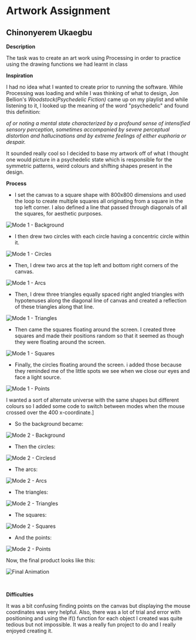 # Artwork Assignment

## Chinonyerem Ukaegbu


**Description**

The task was to create an art work using Processing in order to practice using the drawing functions we had learnt in class

**Inspiration**

I had no idea what I wanted to create prior to running the software. While Processing was loading and while I was thinking of what to design, Jon Bellion's *Woodstock(Psychedelic Fiction)* came up on my playlist and while listening to it, I looked up the meaning of the word "psychedelic" and found this definition:

*of or noting a mental state characterized by a profound sense of intensified sensory perception, sometimes accompanied by severe perceptual distortion and hallucinations and by extreme feelings of either euphoria or despair.*


It sounded really cool so I decided to base my artwork off of what I thought one would picture in a psychedelic state which is responsible for the symmetric patterns, weird colours and shifting shapes present in the design.

**Process**

* I set the canvas to a square shape with 800x800 dimensions and used the loop to create multiple squares all originating from a square in the top left corner. I also defined a line that passed through diagonals of all the squares, for aesthetic purposes.

![Mode 1 - Background](images/Screenshot%20(168).png)

* I then drew two circles with each circle having a concentric circle within it.

![Mode 1 - Circles](images/Screenshot%20(169).png)

* Then, I drew two arcs at the top left and bottom right corners of the canvas.

![Mode 1 - Arcs](images/Screenshot%20(170).png)

* Then, I drew three triangles equally spaced right angled triangles with hypotenuses along the diagonal line of canvas and created a reflection of these triangles along that line.

![Mode 1 - Triangles](images/Screenshot%20(171).png)

* Then came the squares floating around the screen. I created three squares and made their positions random so that it seemed as though they were floating around the screen.

![Mode 1 - Squares](images/Screenshot%20(172).png)

* Finally, the circles floating around the screen. i added those because they reminded me of the little spots we see when we close our eyes and face a light source.

![Mode 1 - Points](images/Screenshot%20(173).png)

I wanted a sort of alternate universe with the same shapes but different colours so I added some code to switch between modes when the mouse crossed over the 400 x-coordinate.]

* So the background became:

![Mode 2 - Background](images/Screenshot%20(174).png)

* Then the circles:

![Mode 2 - Circlesd](images/Screenshot%20(175).png)

* The arcs:

![Mode 2 - Arcs](images/Screenshot%20(176).png)

* The triangles:

![Mode 2 - Triangles](images/Screenshot%20(177).png)

* The squares:

![Mode 2 - Squares](images/Screenshot%20(178).png)

* And the points:

![Mode 2 - Points](images/Screenshot%20(179).png)

Now, the final product looks like this:

![Final Animation](images/Week_2_Assignment_cou210_Video_gif.gif)

</br>

**Difficulties**

It was a bit confusing finding points on the canvas but displaying the mouse coordinates was very helpful. Also, there was a lot of trial and error with positioning and using the if() function for each object I created was quite tedious but not impossible. It was a really fun project to do and I really enjoyed creating it.

